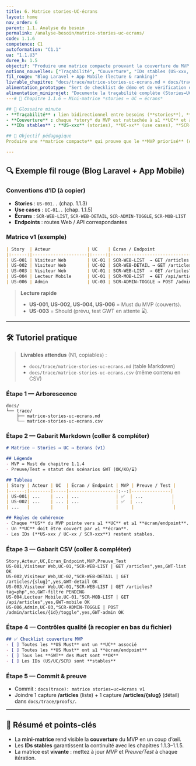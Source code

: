 ```yaml
---
title: 6. Matrice stories-UC-écrans
layout: home
nav_order: 6
parent: 1.1. Analyse du besoin
permalink: /analyse-besoin/matrice-stories-uc-ecrans/
code: 1.1.6
competence: C1
autoformation: "C1.1"
ua: "1.1.U3"
duree_h: 1.5
objectif: "Produire une matrice compacte prouvant la couverture du MVP par les 3 UC principaux et des écrans/URLs concrets."
notions_nouvelles: ["Traçabilité", "Couverture", "IDs stables (US-xxx, UC-xx, SCR-xxx)"]
fil_rouge: "Blog Laravel + App Mobile (lecture & ranking)"
livrable_chapitre: "docs/trace/matrice-stories-uc-ecrans.md + docs/trace/matrice-stories-uc-ecrans.csv"
alimentation_prototype: "Sert de checklist de démo et de vérification de couverture pour le prototype N2"
alimentation_miniprojet: "Documente la traçabilité complète (Stories↔UC↔Écrans/Endpoints) exigée au N3"
---# 📘 Chapitre 1.1.6 — Mini-matrice *stories ↔ UC ↔ écrans*

## 📒 Glossaire minute
- **Traçabilité** : lien bidirectionnel entre besoins (**stories**), **cas d’utilisation (UC)** et **écrans/endpoints** réalisés.
- **Couverture** : chaque *story* du MVP est rattachée à ≥1 **UC** et à ≥1 **écran/endpoint** testable.
- **IDs stables** : **US-xxx** (stories), **UC-xx** (use cases), **SCR-xxx** (écrans) — ne jamais renuméroter, seulement *déprécier*.

## 🎯 Objectif pédagogique
Produire une **matrice compacte** qui prouve que le **MVP priorisé** (chap. 1.1.4) est **couvert** par les **3 UC principaux** (chap. 1.1.5) et par des **écrans/URLs** concrets (Web/Mobile/API).

---
```


## 🔍 Exemple fil rouge (Blog Laravel + App Mobile)

### Conventions d’ID (à copier)
- **Stories** : `US-001..` (chap. 1.1.3)
- **Use cases** : `UC-01..` (chap. 1.1.5)
- **Écrans** : `SCR-WEB-LIST`, `SCR-WEB-DETAIL`, `SCR-ADMIN-TOGGLE`, `SCR-MOB-LIST`
- **Endpoints** : routes Web / API correspondantes

### Matrice v1 (exemple)
```md
| Story  | Acteur              | UC    | Écran / Endpoint                       | Preuve / Test |
|:------:|---------------------|:-----:|----------------------------------------|---------------|
| US-001 | Visiteur Web        | UC-01 | SCR-WEB-LIST  → GET /articles          | GWT-list OK   |
| US-002 | Visiteur Web        | UC-02 | SCR-WEB-DETAIL → GET /articles/{slug}  | GWT-detail OK |
| US-003 | Visiteur Web        | UC-01 | SCR-WEB-LIST  → GET /articles?tag=php  | GWT-filtre ⌛ |
| US-004 | Lecteur Mobile      | UC-01 | SCR-MOB-LIST  → GET /api/articles      | GWT-mobile OK |
| US-006 | Admin               | UC-03 | SCR-ADMIN-TOGGLE → POST /admin/articles/{id}/toggle | GWT-admin OK |
````

> **Lecture rapide**
>
> * **US-001, US-002, US-004, US-006** = Must du MVP (couverts).
> * **US-003** = Should (prévu, test GWT en attente ⌛).

---

## 🛠 Tutoriel pratique

> **Livrables attendus** (N1, copiables) :
>
> * `docs/trace/matrice-stories-uc-ecrans.md` (table Markdown)
> * `docs/trace/matrice-stories-uc-ecrans.csv` (même contenu en CSV)

### Étape 1 — Arborescence

```
docs/
└── trace/
    ├── matrice-stories-uc-ecrans.md
    └── matrice-stories-uc-ecrans.csv
```

### Étape 2 — Gabarit Markdown (coller & compléter)

```md
# Matrice – Stories ↔ UC ↔ Écrans (v1)

## Légende
- MVP = Must du chapitre 1.1.4
- Preuve/Test = statut des scénarios GWT (OK/KO/⌛)

## Tableau
| Story | Acteur | UC  | Écran / Endpoint | MVP | Preuve / Test |
|------:|--------|-----|------------------|:--:|---------------|
| US-001| ...    | ... | ...              | ✅  | ...           |
| US-002| ...    | ... | ...              | ✅  | ...           |
| ...   |        |     |                  |     |               |

## Règles de cohérence
- Chaque **US** du MVP pointe vers ≥1 **UC** et ≥1 **écran/endpoint**.
- Un **UC** doit être couvert par ≥1 **écran**.
- Les IDs (**US-xxx / UC-xx / SCR-xxx**) restent stables.
```

### Étape 3 — Gabarit CSV (coller & compléter)

```csv
Story,Acteur,UC,Ecran_Endpoint,MVP,Preuve_Test
US-001,Visiteur Web,UC-01,"SCR-WEB-LIST | GET /articles",yes,GWT-list OK
US-002,Visiteur Web,UC-02,"SCR-WEB-DETAIL | GET /articles/{slug}",yes,GWT-detail OK
US-003,Visiteur Web,UC-01,"SCR-WEB-LIST | GET /articles?tag=php",no,GWT-filtre PENDING
US-004,Lecteur Mobile,UC-01,"SCR-MOB-LIST | GET /api/articles",yes,GWT-mobile OK
US-006,Admin,UC-03,"SCR-ADMIN-TOGGLE | POST /admin/articles/{id}/toggle",yes,GWT-admin OK
```

### Étape 4 — Contrôles qualité (à recopier en bas du fichier)

```md
## ✅ Checklist couverture MVP
- [ ] Toutes les **US Must** ont un **UC** associé
- [ ] Toutes les **US Must** ont ≥1 **écran/endpoint**
- [ ] Tous les **GWT** des Must sont **OK**
- [ ] Les IDs (US/UC/SCR) sont **stables**
```

### Étape 5 — Commit & preuve

* Commit : `docs(trace): matrice stories↔uc↔écrans v1`
* Joindre 1 capture **/articles** (liste) + 1 capture **/articles/{slug}** (détail) dans `docs/trace/proofs/`.

---

## 🧾 Résumé et points-clés

* La **mini-matrice** rend visible la **couverture** du MVP en un coup d’œil.
* Les **IDs stables** garantissent la continuité avec les chapitres 1.1.3–1.1.5.
* La matrice est **vivante** : mettez à jour *MVP* et *Preuve/Test* à chaque itération.
